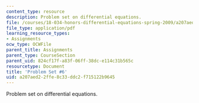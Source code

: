 ```yaml
---
content_type: resource
description: Problem set on differential equations.
file: /courses/18-034-honors-differential-equations-spring-2009/a207aed22ffe8c33ddc2f715122b9645_MIT18_034s09_pset06.pdf
file_type: application/pdf
learning_resource_types:
- Assignments
ocw_type: OCWFile
parent_title: Assignments
parent_type: CourseSection
parent_uid: 824cf17f-a83f-06ff-38dc-e114c31b565c
resourcetype: Document
title: 'Problem Set #6'
uid: a207aed2-2ffe-8c33-ddc2-f715122b9645
---
```

Problem set on differential equations.

